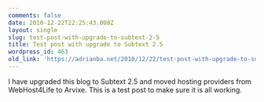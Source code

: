 ```yaml
---
comments: false
date: 2010-12-22T22:25:43.000Z
layout: single
slug: test-post-with-upgrade-to-subtext-2-5
title: Test post with upgrade to Subtext 2.5
wordpress_id: 463
old_link: 'https://adrianba.net/2010/12/22/test-post-with-upgrade-to-subtext-2-5/'
---
```

I have upgraded this blog to Subtext 2.5 and moved hosting providers from WebHost4Life to Arvixe. This is a test post to make sure it is all working.

